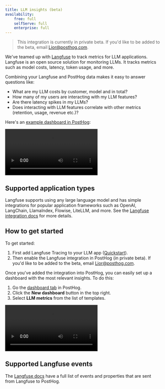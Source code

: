 ```yaml
---
title: LLM insights (beta)
availability:
    free: full
    selfServe: full
    enterprise: full
---
```


> This integration is currently in private beta. If you'd like to be added to the beta, email Lior@posthog.com.

We've teamed up with [Langfuse](https://langfuse.com/docs/analytics/posthog) to track metrics for LLM applications. Langfuse is an open source solution for monitoring LLMs. It tracks metrics such as model costs, latency, token usage, and more.

Combining your Langfuse and PostHog data makes it easy to answer questions like:

- What are my LLM costs by customer, model and in total?
- How many of my users are interacting with my LLM features?
- Are there latency spikes in my LLMs?
- Does interacting with LLM features correlate with other metrics (retention, usage, revenue etc.)?

Here's an [example dashboard in PostHog](https://eu.posthog.com/shared/HPOaK5zNVkP062nQJQJoooXe61l15w):

![LLM analytics example dashboard](../../images/docs/product-analytics/llm-example-dash.mp4)

## Supported application types

Langfuse supports using any large language model and has simple integrations for popular application frameworks such as OpenAI, LangChain, LlamaIndex, Flowise, LiteLLM, and more. See the [Langfuse integration docs](https://langfuse.com/docs/integrations/overview) for more details.

## How to get started

To get started:

1. First add Langfuse Tracing to your LLM app ([Quickstart](https://langfuse.com/docs/get-started)).
2. Then enable the Langfuse integration in PostHog (in private beta). If you'd like to be added to the beta, email Lior@posthog.com.

Once you've added the integration into PostHog, you can easily set up a dashboard with the most relevant insights. To do this:

1. Go the [dashboard tab](https://us.posthog.com/dashboard) in PostHog.
2. Click the **New dashboard** button in the top right.
3. Select **LLM metrics** from the list of templates.

![How to create an LLM analytics dashboard using the template](../../images/docs/product-analytics/llm-create-dash.mp4)

## Supported Langfuse events

The [Langfuse docs](https://langfuse.com/docs/analytics/posthog#events) have a full list of events and properties that are sent from Langfuse to PostHog.
